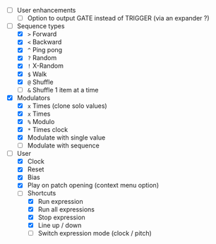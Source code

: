 
- [ ] User enhancements
	- [ ] Option to output GATE instead of TRIGGER (via an expander ?)

- [ ] Sequence types
	- [x] `>`	Forward
	- [x] `<`	Backward
	- [x] `^`	Ping pong
	- [x] `?`	Random
	- [x] `!`	X-Random
	- [x] `$`	Walk
	- [x] `@`	Shuffle
	- [ ] `&`	Shuffle 1 item at a time
- [x] Modulators
	- [x] `x`	Times (clone solo values)
	- [x] `x`	Times
	- [x] `%`	Modulo
	- [x] `*`	Times clock
	- [x] Modulate with single value
	- [ ] Modulate with sequence
- [ ] User
	- [x] Clock
	- [x] Reset
	- [x] Bias
	- [x] Play on patch opening (context menu option)
	- [ ] Shortcuts
		- [x] Run expression
		- [x] Run all expressions
		- [x] Stop expression
		- [x] Line up / down
		- [ ] Switch expression mode (clock / pitch)
